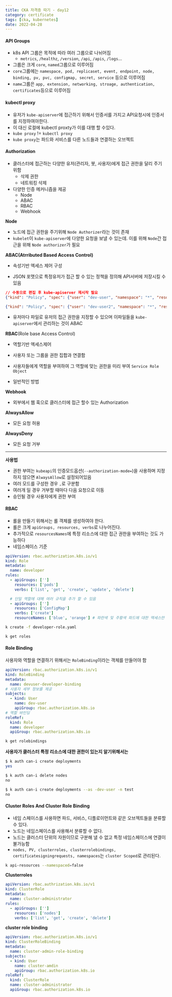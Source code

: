 ```yaml
---
title: CKA 자격증 따기 - day12
category: certificate
tags: [cka, kubernetes]
date: 2022-04-28
---
```


#### API Groups

- k8s API 그룹은 목적에 따라 여러 그룹으로 나뉘어짐
  - `metrics`, `/healthz`, `/version`, `/api`, `/apis`, `/logs`...
- 그룹은 크게 `core`, `named`그룹으로 이루어짐
- `core`그룹에는 `namespace, pod, replicaset, event, endpoint, node, binding, pv, pvc, configmap, secret, service` 등으로 이루어짐
- `name`그룹은 `app, extension, networking, stroage, authentication, certificates`등으로 이루어짐

#### kubectl proxy

- 유저가 `kube-apiserver`에 접근하기 위해서 인증서를 가지고 API요청시에 인증서를 지정하여아한다.
- 이 대신 로컬에 kubectl proxty가 이를 대행 할 수있다.
- `kube proxy` != `kubectl proxy`
- `kube proxy`는 파드와 서비스를 다른 노드들과 연결하는 오브젝트

#### Authorization

- 클러스터에 접근하는 다양한 유저(관리자, 봇, 사용자)에게 접근 권한을 달리 주기 위함
  - 삭제 권한
  - 네트워킹 삭제
- 다양한 인증 메커니즘을 제공
  - Node
  - ABAC
  - RBAC
  - Webhook

**Node**

- 노드에 접근 권한을 주기위해 `Node Authorizer`라는 것이 존재
- `kubelet`이 `kube-apiserver`에 다양한 요청을 보낼 수 있는데. 이를 위해 `Node`간 접근을 위해 `Node authorizer`가 필요

**ABAC(Atrributed Based Access Control)**

- 속성기반 엑세스 제어 구성

- JSON 포맷으로 특정유저가 접근 할 수 있는 정책을 정의해 API서버에 저장시킬 수 있음

```json
// 수동으로 편집 후 kube-apiserver 재시작 필요
{"kind": "Policy", "spec": {"user": "dev-user", "namespace": "*", "resource": "pods", "apiGroup": "*"}}

{"kind": "Policy", "spec": {"user": "dev-user2", "namespace": "*", "resource": "pods", "apiGroup": "*"}}
```

- 유저마다 파일로 유저의 접근 권한을 지정할 수 있으며 이파일들을 `kube-apiserver`에서 관리하는 것이 ABAC

**RBAC**(Role base Access Control)

- 역할기반 엑세스제어
- 사용자 또는 그룹을 권한 집합과 연결함
- 사용자들에게 역할을 부여하여 그 역할에 맞는 권한을 미리 부여 `Service Role Object`

- 일반적인 방법

**Webhook**

- 외부에서 웹 훅으로 클러스터에 접근 할수 있는 Authorization

**AlwaysAllow**

- 모든 요청 허용

**AlwaysDeny**

- 모든 요청 거부

---

**사용법**

- 권한 부여는 `kubeapi`의 인증모드옵션(`--authorization-mode=`)을 사용하며 지정하지 않으면 `AlwaysAllow`로 설정되어있음
- 여러 모드를 구성한 경우 `,`로 구분함
- 여러개 일 경우 거부할 때마다 다음 요청으로 이동
- 승인될 경우 사용자에게 권한 부여

#### RBAC

- 롤을 만들기 위해서는 롤 객체를 생성하여야 한다.
- 롤은 크게 `apiGroups, resources, verbs`로 나누어진다.
- 추가적으로 `resourcesNames`에 특정 리소스에 대한 접근 권한을 부여하는 것도 가능하다
- 네임스페이스 기준

```yaml
apiVersion: rbac.authorization.k8s.io/v1
kind: Role
metadata:
  name: developer
rules:
  - apiGroups: ['']
    resources: ['pods']
    verbs: ['list', 'get', 'create', 'update', 'delete']

  # 단일 역할에 대해 여러 규칙을 추가 할 수 있음
  - apiGroups: ['']
    resources: ['ConfigMap']
    verbs: ['create']
    resourceNames: ['blue', 'orange'] # 파란색 및 주황색 파드에 대한 엑세스만 제한할수 있음
```

```bash
k create -f developer-role.yaml
```

```bash
k get roles
```

#### Role Binding

사용자와 역할을 연결하기 위해서는 `RoleBinding`이라는 객체를 만들어야 함

```yaml
apiVersion: rbac.authorization.k8s.io/v1
kind: RoleBinding
metadata:
  name: devuser-developer-binding
# 사용자 세부 정보를 제공
subjects:
  - kind: User
    name: dev-user
    apiGroup: rbac.authorization.k8s.io
# 역할 바인딩
roleRef:
  kind: Role
  name: developer
  apiGroup: rbac.authorization.k8s.io
```

```bash
k get rolebindings
```

**사용자가 클러스터 특정 리소스에 대한 권한이 있는지 알기위해서는**

```bash
$ k auth can-i create deployments
yes

$ k auth can-i delete nodes
no

$ k auth can-i create deployments --as -dev-user -n test
no
```

#### Cluster Roles And Cluster Role Binding

- 네임 스페이스를 사용하면 파드, 서비스, 디플로이먼트와 같은 오브젝트들을 분류할 수 있다.
- 노드는 네임스페이스를 사용해서 분류할 수 없다.
- 노드는 클러스터 단위의 자원이므로 구분해 낼 수 없고 특정 네임스페이스에 연결이 불가능함
- `nodes, PV, clusterroles, clusterrolebindings, certificatesigningrequests, namespaces`는 `cluster Scoped`로 관리된다.

```bash
k api-resources --namespaced=false
```

**Clusterroles**

```yaml
apiVersion: rbac.authrization.k8s.io/v1
kind: ClusterRole
metadata:
  name: cluster-administrator
rules:
  - apiGroups: ['']
    resources: ['nodes']
    verbs: ['list', 'get', 'create', 'delete']
```

**cluster role binding**

```yaml
apiVersion: rbac.authorization.k8s.io/v1
kind: ClusterRoleBinding
metadata:
  name: cluster-admin-role-binding
subjects:
  - kind: User
    name: cluster-amdin
    apiGroup: rbac.authorization.k8s.io
roleRef:
  kind: ClusterRole
  name: cluster-administrator
  apiGroup: rbac.authorization.k8s.io
```
